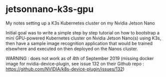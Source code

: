 # jetsonnano-k3s-gpu
My notes setting up a K3s Kubernetes cluster on my Nvidia Jetson Nano

Initial goal was to write a simple step by step tutorial on how to bootstrap a mini GPU-powered Kubernetes cluster on Nvidia Jetson Nano(s) using K3s, then have a sample image recognition application that would be trained elsewhere and executed on then deployed on the Nanos cluster.

WARNING : does not work as of 4th of September 2019 (missing docker image for nvidia-device-plugin, see issue 132 on their Github repo : https://github.com/NVIDIA/k8s-device-plugin/issues/132)

